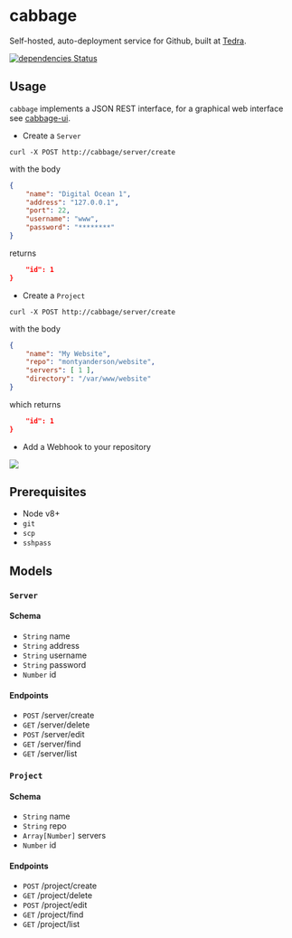 # cabbage

Self-hosted, auto-deployment service for Github, built at [Tedra](https://github.com/tedra).

[![dependencies Status](https://david-dm.org/montyanderson/cabbage/status.svg)](https://david-dm.org/montyanderson/cabbage)

## Usage
`cabbage` implements a JSON REST interface, for a graphical web interface see [cabbage-ui](https://github.com/montyanderson/cabbage-ui).

* Create a `Server`

```
curl -X POST http://cabbage/server/create
```

with the body

``` json
{
	"name": "Digital Ocean 1",
	"address": "127.0.0.1",
	"port": 22,
	"username": "www",
	"password": "********"
}
```

returns

``` json
	"id": 1
}
```

* Create a `Project`

```
curl -X POST http://cabbage/server/create
```

with the body

``` json
{
	"name": "My Website",
	"repo": "montyanderson/website",
	"servers": [ 1 ],
	"directory": "/var/www/website"
}
```

which returns

``` json
	"id": 1
}
```

* Add a Webhook to your repository

![](http://i.imgur.com/i4dyF9H.png)

## Prerequisites

* Node v8+
* `git`
* `scp`
* `sshpass`

## Models

### `Server`

#### Schema

* `String` name
* `String` address
* `String` username
* `String` password
* `Number` id

#### Endpoints

* `POST` /server/create
* `GET` /server/delete
* `POST` /server/edit
* `GET` /server/find
* `GET` /server/list

### `Project`

#### Schema

* `String` name
* `String` repo
* `Array[Number]` servers
* `Number` id

#### Endpoints

* `POST` /project/create
* `GET` /project/delete
* `POST` /project/edit
* `GET` /project/find
* `GET` /project/list
